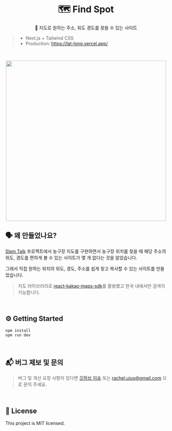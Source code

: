 <h1 align="middle">🗺️ Find Spot</h1>
<p align="middle">📍 지도로 원하는 주소, 위도 경도를 찾을 수 있는 사이트</p>

> - Next.js + Tailwind CSS
> - Production: https://lat-long.vercel.app/

<br />

<p align="middle">
  <img width="500px"  src="https://github.com/hi-rachel/lat-long/assets/103404125/fe3e276e-ca6c-45a8-969d-ff9c9fac0844">
</p>

## 🗣️ 왜 만들었나요?

<p><a href="https://github.com/SlamTalk/slam-talk-frontend" target="_blank">Slam Talk</a> 프로젝트에서 농구장 지도를 구현하면서 농구장 위치를 찾을 때 해당 주소의 위도, 경도를 편하게 볼 수 있는 사이트가 몇 개 없다는 것을 알았습니다. <br>

그래서 직접 원하는 위치의 위도, 경도, 주소를 쉽게 찾고 복사할 수 있는 사이트를 만들었습니다. <br>

> 지도 라이브러리로 <a href="https://react-kakao-maps-sdk.jaeseokim.dev/" target="_blank">react-kakao-maps-sdk</a>를 활용했고 한국 내에서만 검색이 가능합니다.

</p>

<br/>

## ⚙️ Getting Started

```bash
npm install
npm run dev
```

<br/>

## 📬 버그 제보 및 문의

> 버그 및 개선 요청 사항이 있다면 <a href="https://github.com/hi-rachel/lat-long/issues" target="_blank">깃허브 이슈</a> 또는 rachel.uiux@gmail.com 으로 문의 주세요.

<br/>

## 📝 License

This project is MIT licensed.
